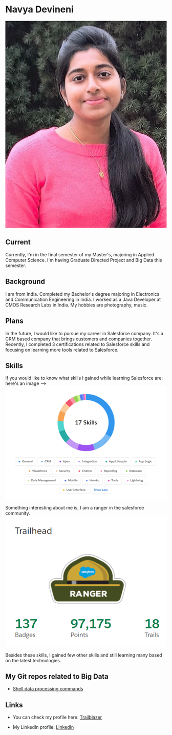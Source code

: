# Navya Devineni    
![Me](https://github.com/navyadevineni/big-data-dev/blob/main/Portfolio_image.jpg)

## Current
Currently, I'm in the final semester of my Master's, majoring in Applied Computer Science. I'm having Graduate Directed Project and Big Data this semester.

## Background
I am from India. Completed my Bachelor's degree majoring in Electronics and Communication Engineering in India. I worked as a Java Developer at CMOS Research Labs in India. My hobbies are photography, music.

## Plans
In the future, I would like to pursue my career in Salesforce company.  It's a CRM based company that brings customers and companies together. Recently, I completed 3 certifications related to Salesforce skills and focusing on learning more tools related to Salesforce.

## Skills
If you would like to know what skills I gained while learning Salesforce are: here's an image --> ![Skills](https://github.com/navyadevineni/big-data-dev/blob/main/SkillesSS.png)
 
Something interesting about me is, I am a ranger in the salesforce community. 
![Ranger](https://github.com/navyadevineni/big-data-dev/blob/main/RangerSS.png)

Besides these skills, I gained few other skills and still learning many based on the latest technologies. 

## My Git repos related to Big Data
- [Shell data processing commands](https://github.com/navyadevineni/big-data-shell-commands)


## Links
- You can check my profile here: [Trailblazer](https://trailblazer.me/id/navyadevineni)

- My LinkedIn profile: [LinkedIn](https://www.linkedin.com/in/navya-devineni-486373105/)
